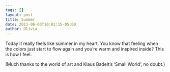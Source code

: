 ```yaml
---
tags: []
layout: post
title: Summer
date: 2011-06-03T10:01:15-05:00
author: Olivia
---
```


Today it really feels like summer in my heart. You know that feeling when the colors just start to flow again and you’re warm and inspired inside? This is how I feel. 

(Much thanks to the world of art and Klaus Badelt’s ‘Small World’, no doubt.)
